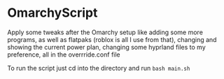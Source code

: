# OmarchyScript
Apply some tweaks after the Omarchy setup like adding some more programs, as well as flatpaks (roblox is all I use from that), changing and showing the current power plan, changing some hyprland files to my preference, all in the overrride.conf file

To run the script just cd into the directory and run `bash main.sh`
